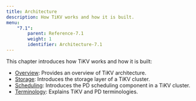 ```yaml
---
title: Architecture
description: How TiKV works and how it is built.
menu:
    "7.1":
        parent: Reference-7.1
        weight: 1
        identifier: Architecture-7.1
---
```


This chapter introduces how TiKV works and how it is built:

- [Overview](../overview): Provides an overview of TiKV architecture.
- [Storage](../storage): Introduces the storage layer of a TiKV cluster.
- [Scheduling](../scheduling): Introduces the PD scheduling component in a TiKV cluster.
- [Terminology](../terminology): Explains TiKV and PD terminologies.
